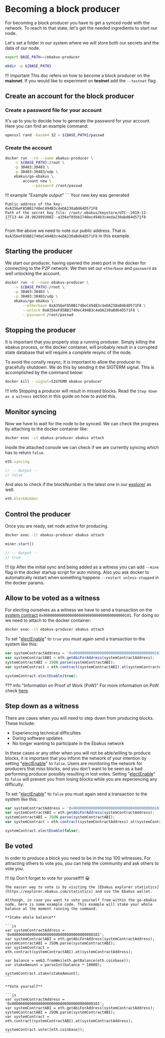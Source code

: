 # Becoming a block producer

For becoming a block producer you have to get a synced node with the network. To reach to that state, let's get the needed ingredients to start our node.

Let's set a folder in our system where we will store both our secrets and the data of our node.

```bash
export BASE_PATH=~/ebakus-producer

mkdir -p ${BASE_PATH}
```

!!! important
    This doc refers on how to become a block producer on the **mainnet**. If you would like to experiment on **testnet** add the `--testnet` flag.

## Create an account for the block producer

### Create a password file for your account

It's up to you to decide how to generate the password for your account. Here you can find an example command:

```bash
openssl rand -base64 32 > ${BASE_PATH}/passwd
```

### Create the account

```bash
docker run --rm --name ebakus-producer \
    -v ${BASE_PATH}:/root \
    -p 30403:30403 \
    -p 30403:30403/udp \
    ebakus/go-ebakus \
        account new \
            --password /root/passwd
```

!!! example "Example output"
    ```
    Your new key was generated

    Public address of the key:   0xA356eF85BB1740eC494B3c4eDA230aBd64D571F8
    Path of the secret key file: /root/.ebakus/keystore/UTC--2019-12-17T13-44-28.902899300Z--a356ef85bb1740ec494b3c4eda230abd64d571f8
    ```

From the above we need to note our public address. That is `0xA356eF85BB1740eC494B3c4eDA230aBd64D571F8` in this example.

## Starting the producer

We start our producer, having opened the `30403` port in the docker for connecting to the P2P network. We then set our `etherbase` and `password` as well unlocking the account.

```bash
docker run -d --name ebakus-producer \
    -v ${BASE_PATH}:/root \
    -p 30403:30403 \
    -p 30403:30403/udp \
    ebakus/go-ebakus \
        --etherbase 0xA356eF85BB1740eC494B3c4eDA230aBd64D571F8 \
        --unlock 0xA356eF85BB1740eC494B3c4eDA230aBd64D571F8 \
        --password /root/passwd
```

## Stopping the producer

It is important that you properly stop a running produser. Simply killing the ebakus process, or the docker container, will probably result in a corrupted state database that will require a complete resync of the node.

To avoid the constly resync, it is important to allow the producer to gracefully shutdown. We do this by sending it the SIGTERM signal. This is accomplished by the command below:

```bash
docker kill --signal=SIGTERM ebakus-producer
```

!!! info
    Stopping a producer will result in missed blocks. Read the `Step down as a witness` section in this guide on how to avoid this.

## Monitor syncing

Now we have to wait for the node to be synced. We can check the progress by attaching to the docker container like:

```bash
docker exec -it ebakus-producer ebakus attach
```

Inside the attached console we can check if we are currently syncing which has to return `false`.

```js
eth.syncing

// -- Output --
// false
```

And also to check if the blockNumber is the latest one in our [explorer](https://explorer.ebakus.com/blocks) as well.

```js
eth.blockNumber
```

## Control the producer

Once you are ready, set node active for producing.

```bash
docker exec -it ebakus-producer ebakus attach
```

```js
miner.start()

// -- Output --
// true
```

!!! tip
    After the initial sync and being added as a witness you can add `--mine` flag in the docker startup script for auto mining. Also you ask docker to automatically restart when something happens `--restart unless-stopped` in the docker params.


## Allow to be voted as a witness

For electing ourselves as a witness we have to send a transaction on the [system contract](/developing-applications-with-ebakus/system-contract) `0x0000000000000000000000000000000000000101`. For doing so we need to attach to the docker container:

```bash
docker exec -it ebakus-producer ebakus attach
```

To set "[electEnable](/developing-applications-with-ebakus/system-contract/#electenablebool)" to `true` you must again send a transaction to the system like this:

```js
var systemContractAddress = '0x0000000000000000000000000000000000000101';
var systemContractABI = eth.getAbiForAddress(systemContractAddress);
systemContractABI = JSON.parse(systemContractABI);
var systemContract = eth.contract(systemContractABI).at(systemContractAddress);

systemContract.electEnable(true);
```

??? info "Information on Proof of Work (PoW)"
    For more information on PoW check [here](/developing-applications-with-ebakus/proof-of-work.md).

## Step down as a witness

There are cases when you will need to step down from producing blocks. These include:

* Experiencing technical difficulties
* During software updates
* No longer wanting to participate in the Ebakus network

In these cases or any other when you will not be able/willing to produce blocks, it is important that you inform the network of your intention by setting "[electEnable](/developing-applications-with-ebakus/system-contract/#electenablebool)" to `false`. Users are monitoring the network for producers that miss blocks, and you don't want to be seen as a bad performing producer possibly resulting in lost votes. Setting "[electEnable](/developing-applications-with-ebakus/system-contract/#electenablebool)" to `false` will prevent you from losing blocks while you are experiencing any difficulty.

To set "[electEnable](/developing-applications-with-ebakus/system-contract/#electenablebool)" to `false` you must again send a transaction to the system like this:

```js
var systemContractAddress = '0x0000000000000000000000000000000000000101';
var systemContractABI = eth.getAbiForAddress(systemContractAddress);
systemContractABI = JSON.parse(systemContractABI);
var systemContract = eth.contract(systemContractAddress).at(systemContractAddress);

systemContract.electEnable(false);
```

## Be voted

In order to produce a block you need to be in the top 100 witnesses. For attracting others to vote you, you can help the community and ask others to vote you.

!!! tip
    Don't forget to vote for yourself!!! 😀

    The easier way to vote is by visiting the [Ebakus explorer statistics](https://explorer.ebakus.com/statistics) and use the Ebakus wallet.

    Although, in case you want to vote yourself from within the go-ebakus node, here is some example code. This example will stake your whole balance at the moment running the command.

    **Stake whole balance**

    ```js
    var systemContractAddress = '0x0000000000000000000000000000000000000101';
    var systemContractABI = eth.getAbiForAddress(systemContractAddress);
    systemContractABI = JSON.parse(systemContractABI);
    var systemContract = eth.contract(systemContractABI).at(systemContractAddress);

    var balance = web3.fromWei(eth.getBalance(eth.coinbase));
    var stakeAmount = parseInt(balance * 10000);

    systemContract.stake(stakeAmount);
    ```

    **Vote yourself**

    ```js
    var systemContractAddress = '0x0000000000000000000000000000000000000101';
    var systemContractABI = eth.getAbiForAddress(systemContractAddress);
    systemContractABI = JSON.parse(systemContractABI);
    var systemContract = eth.contract(systemContractABI).at(systemContractAddress);

    systemContract.vote([eth.coinbase]);
    ```
